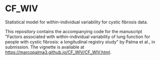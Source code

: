 # CF_WIV
Statistical model for within-individual variability for cystic fibrosis data.

This repository contains the accompanying code for the manuscript "Factors associated with within-individual variability of lung function for people with cystic fibrosis: a
longitudinal registry study" by Palma et al., in submission. The vignette is available at https://marcopalma3.github.io/CF_WIV/CF_WIV.html.
